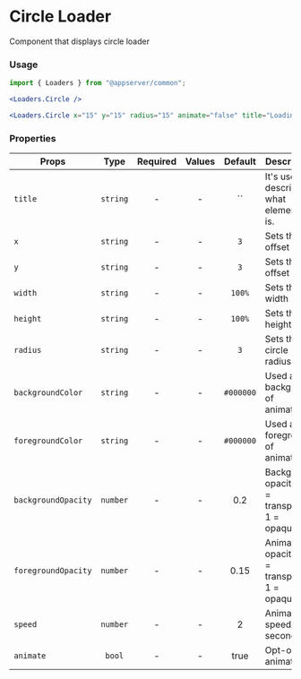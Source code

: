 # Circle Loader

Component that displays circle loader

### Usage

```js
import { Loaders } from "@appserver/common";
```

```jsx
<Loaders.Circle />
```

```jsx
<Loaders.Circle x="15" y="15" radius="15" animate="false" title="Loading..." />
```

### Properties

| Props               |   Type   | Required | Values |  Default  | Description                                      |
| ------------------- | :------: | :------: | :----: | :-------: | ------------------------------------------------ |
| `title`             | `string` |    -     |   -    |    ``     | It's used to describe what element it is.        |
| `x`                 | `string` |    -     |   -    |    `3`    | Sets the x offset                                |
| `y`                 | `string` |    -     |   -    |    `3`    | Sets the y offset                                |
| `width`             | `string` |    -     |   -    |  `100%`   | Sets the width                                   |
| `height`            | `string` |    -     |   -    |  `100%`   | Sets the height                                  |
| `radius`            | `string` |    -     |   -    |    `3`    | Sets the circle radius                           |
| `backgroundColor`   | `string` |    -     |   -    | `#000000` | Used as background of animation                  |
| `foregroundColor`   | `string` |    -     |   -    | `#000000` | Used as the foreground of animation              |
| `backgroundOpacity` | `number` |    -     |   -    |    0.2    | Background opacity (0 = transparent, 1 = opaque) |
| `foregroundOpacity` | `number` |    -     |   -    |   0.15    | Animation opacity (0 = transparent, 1 = opaque)  |
| `speed`             | `number` |    -     |   -    |     2     | Animation speed in seconds                       |
| `animate`           |  `bool`  |    -     |   -    |   true    | Opt-out of animations                            |
